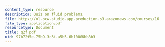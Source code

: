 ```yaml
---
content_type: resource
description: Quiz on fluid problems.
file: https://ol-ocw-studio-app-production.s3.amazonaws.com/courses/16-01-unified-engineering-i-ii-iii-iv-fall-2005-spring-2006/97b7295e75b93c3fa5b56b10006bb8b3_q2f.pdf
file_type: application/pdf
resourcetype: Document
title: q2f.pdf
uid: 97b7295e-75b9-3c3f-a5b5-6b10006bb8b3
---
```

